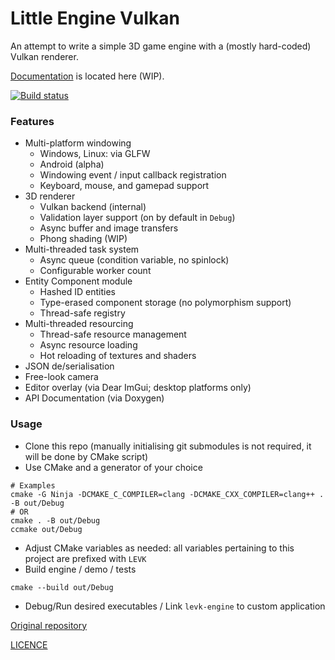 # Little Engine Vulkan

An attempt to write a simple 3D game engine with a (mostly hard-coded) Vulkan renderer.

[Documentation](https://karnkaul.github.io/levk-docs) is located here (WIP).

[![Build status](https://ci.appveyor.com/api/projects/status/km8h75k4a1695umo/branch/main?svg=true)](https://ci.appveyor.com/project/karnkaul/littleenginevk/branch/main)

### Features

- Multi-platform windowing
  - Windows, Linux: via GLFW
  - Android (alpha)
  - Windowing event / input callback registration
  - Keyboard, mouse, and gamepad support
- 3D renderer
  - Vulkan backend (internal)
  - Validation layer support (on by default in `Debug`)
  - Async buffer and image transfers
  - Phong shading (WIP)
- Multi-threaded task system
  - Async queue (condition variable, no spinlock)
  - Configurable worker count
- Entity Component module
  - Hashed ID entities
  - Type-erased component storage (no polymorphism support)
  - Thread-safe registry
- Multi-threaded resourcing
  - Thread-safe resource management
  - Async resource loading
  - Hot reloading of textures and shaders
- JSON de/serialisation
- Free-look camera
- Editor overlay (via Dear ImGui; desktop platforms only)
- API Documentation (via Doxygen)

### Usage

- Clone this repo (manually initialising git submodules is not required, it will be done by CMake script)
- Use CMake and a generator of your choice

```
# Examples
cmake -G Ninja -DCMAKE_C_COMPILER=clang -DCMAKE_CXX_COMPILER=clang++ . -B out/Debug
# OR
cmake . -B out/Debug
ccmake out/Debug
```

- Adjust CMake variables as needed: all variables pertaining to this project are prefixed with `LEVK`
- Build engine / demo / tests

```
cmake --build out/Debug
```

- Debug/Run desired executables / Link `levk-engine` to custom application

[Original repository](https://github.com/karnkaul/LittleEngineVk)

[LICENCE](LICENSE)
